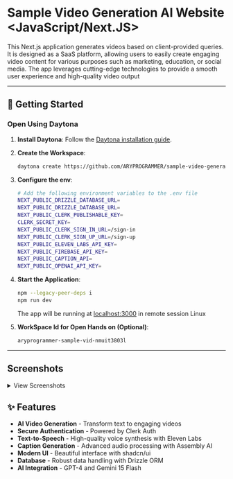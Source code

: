 # Sample Video Generation AI Website <JavaScript/Next.JS>

This Next.js application generates videos based on client-provided queries. It is designed as a SaaS platform, allowing users to easily create engaging video content for various purposes such as marketing, education, or social media. The app leverages cutting-edge technologies to provide a smooth user experience and high-quality video output

---

## 🚀 Getting Started  

### Open Using Daytona  

1. **Install Daytona**: Follow the [Daytona installation guide](https://www.daytona.io/docs/installation/installation/).  
2. **Create the Workspace**:  
   ```bash  
   daytona create https://github.com/ARYPROGRAMMER/sample-video-generation-website.git
   ```  
3. **Configure the env**:
   ```bash
   # Add the following environment variables to the .env file
   NEXT_PUBLIC_DRIZZLE_DATABASE_URL=
   NEXT_PUBLIC_DRIZZLE_DATABASE_URL=
   NEXT_PUBLIC_CLERK_PUBLISHABLE_KEY=
   CLERK_SECRET_KEY=
   NEXT_PUBLIC_CLERK_SIGN_IN_URL=/sign-in
   NEXT_PUBLIC_CLERK_SIGN_UP_URL=/sign-up
   NEXT_PUBLIC_ELEVEN_LABS_API_KEY=
   NEXT_PUBLIC_FIREBASE_API_KEY=
   NEXT_PUBLIC_CAPTION_API=
   NEXT_PUBLIC_OPENAI_API_KEY=

4. **Start the Application**:  
   ```bash  
   npm --legacy-peer-deps i
   npm run dev
   ```  
   The app will be running at [localhost:3000](http://localhost:3000)
   in remote session Linux

5. **WorkSpace Id for Open Hands on (Optional)**:  
   ```bash  
   aryprogrammer-sample-vid-nmuit3803l
   ```
---

## Screenshots

<details>
  <summary>View Screenshots</summary>
  
  <div align="center">
    <img src="screenshots/image%20(1).png" alt="Screenshot 1" width="400px"/>
    <img src="screenshots/image%20(2).png" alt="Screenshot 2" width="400px"/>
    <img src="screenshots/image%20(3).png" alt="Screenshot 3" width="400px"/>
    <img src="screenshots/image%20(4).png" alt="Screenshot 4" width="400px"/>
    <img src="screenshots/image%20(5).png" alt="Screenshot 5" width="400px"/>
    <img src="screenshots/image%20(6).png" alt="Screenshot 6" width="400px"/>
    <img src="screenshots/image%20(7).png" alt="Screenshot 7" width="400px"/>
    <img src="screenshots/image%20(8).png" alt="Screenshot 8" width="400px"/>
    <img src="screenshots/image%20(9).png" alt="Screenshot 9" width="400px"/>
    <img src="screenshots/image%20(10).png" alt="Screenshot 10" width="400px"/>
    <img src="screenshots/image%20(11).png" alt="Screenshot 11" width="400px"/>
    <img src="screenshots/image%20(12).png" alt="Screenshot 12" width="400px"/>
  </div>

</details>

## ✨ Features  

- **AI Video Generation** - Transform text to engaging videos
- **Secure Authentication** - Powered by Clerk Auth
- **Text-to-Speech** - High-quality voice synthesis with Eleven Labs
- **Caption Generation** - Advanced audio processing with Assembly AI
- **Modern UI** - Beautiful interface with shadcn/ui
- **Database** - Robust data handling with Drizzle ORM
- **AI Integration** - GPT-4 and Gemini 15 Flash